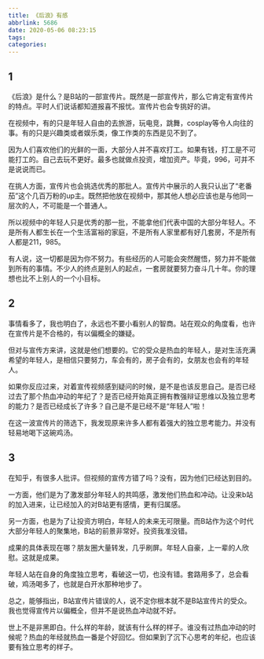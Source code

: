 ```yaml
---
title: 《后浪》有感
abbrlink: 5686
date: 2020-05-06 08:23:15
tags:
categories:
---
```


## 1

《后浪》是什么？是B站的一部宣传片。既然是一部宣传片，那么它肯定有宣传片的特点。平时人们说话都知道报喜不报忧。宣传片也会专挑好的讲。

在视频中，有的只是年轻人自由的去旅游，玩电竞，跳舞，cosplay等令人向往的事。有的只是兴趣类或者娱乐类，像工作类的东西是见不到了。

<!--more-->

因为人们喜欢他们的光鲜的一面，大部分人并不喜欢打工。如果有钱，打工是不可能打工的。自己去玩不更好。最多也就做点投资，增加资产。毕竟，996，可并不是说说而已。

在挑人方面，宣传片也会挑选优秀的那批人。宣传片中展示的人我只认出了“老番茄”这个几百万粉的up主。既然把他放在视频中，那其他人想必应该也是与他同一层次的人，不可能是一个普通人。

所以视频中的年轻人只是优秀的那一批，不能拿他们代表中国的大部分年轻人。不是所有人都生长在一个生活富裕的家庭，不是所有人家里都有好几套房，不是所有人都是211，985。

有人说，这一切都是因为你不努力。有些经历的人可能会突然醒悟，努力并不能做到所有的事情。不少人的终点是别人的起点，一套房就要努力奋斗几十年。你的理想也比不上别人的一个小目标。

## 2

事情看多了，我也明白了，永远也不要小看别人的智商。站在观众的角度看，也许在宣传片是不合格的，有以偏概全的嫌疑。

但对与宣传方来讲，这就是他们想要的。它的受众是热血的年轻人，是对生活充满希望的年轻人，是相信只要努力，车会有的，房子会有的，女朋友也会有的年轻人。

如果你反应过来，对着宣传视频感到疑问的时候，是不是也该反思自己。是否已经过去了那个热血冲动的年纪了？是否已经开始真正拥有教强辩证思维以及独立思考的能力？是否已经成长了许多？自己是不是已经不是“年轻人”啦！

在这一波宣传片的筛选下，我发现原来许多人都有着强大的独立思考能力。并没有轻易地喝下这碗鸡汤。

## 3

在知乎，有很多人批评。但视频的宣传方错了吗？没有，因为他们已经达到目的。

一方面，他们是为了激发部分年轻人的共鸣感，激发他们热血和冲动。让没来b站的加入进来，让已经加入的对B站更有感情，更有归属感。

另一方面，也是为了让投资方明白，年轻人的未来无可限量。而B站作为这个时代大部分年轻人的聚集地，B站的前景非常好。投资我准没错。

成果的具体表现在哪？朋友圈大量转发，几乎刷屏。年轻人自豪，上一辈的人欣慰。这就是成果。

年轻人站在自身的角度独立思考，看破这一切，也没有错。套路用多了，总会看破，鸡汤喝多了，也就是白开水那种地步了。

总之，能够指出，B站宣传片错误的人，说不定你根本就不是B站宣传片的受众。我也觉得宣传片以偏概全，但并不是说热血冲动就不好。

世上不是非黑即白。什么样的年龄，就该有什么样的样子。谁没有过热血冲动的时候呢？热血的年经就热血一番是个好回忆。但如果到了沉下心思考的年纪，也应该要有独立思考的样子。

